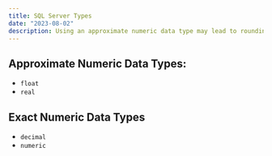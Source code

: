```yaml
---
title: SQL Server Types
date: "2023-08-02"
description: Using an approximate numeric data type may lead to rounding errors
---
```


## Approximate Numeric Data Types: 
* `float`
* `real`

## Exact Numeric Data Types
* `decimal`
* `numeric`